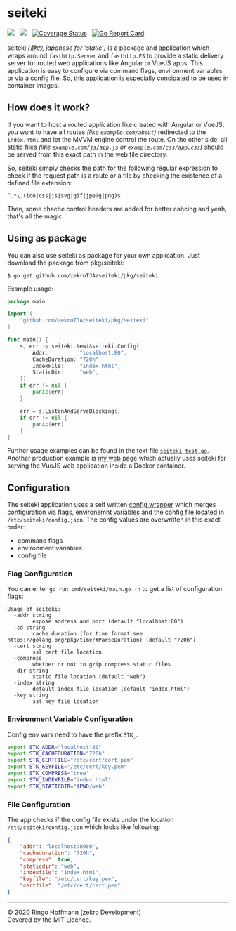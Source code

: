 # seiteki
[![](https://godoc.org/github.com/zekroTJA/seiteki/pkg/seiteki?status.svg)](https://godoc.org/github.com/zekroTJA/seiteki/pkg/seiteki) &nbsp; [![](https://github.com/zekroTJA/seiteki/workflows/Main%20CI/badge.svg)](https://github.com/zekroTJA/seiteki/actions) &nbsp; [![Coverage Status](https://coveralls.io/repos/github/zekroTJA/seiteki/badge.svg)](https://coveralls.io/github/zekroTJA/seiteki) &nbsp; [![Go Report Card](https://goreportcard.com/badge/github.com/zekroTJA/seiteki)](https://goreportcard.com/report/github.com/zekroTJA/seiteki)

seiteki *(静的, japanese for 'static')* is a package and application which wraps around `fasthttp.Server` and `fasthttp.FS` to provide a static delivery server for routed web applications like Angular or VueJS apps. This application is easy to configure via command flags, environment variables or via a config file. So, this application is especially concipated to be used in container images.

## How does it work?

If you want to host a routed application like created with Angular or VueJS, you want to have all routes *(like `example.com/about`)* redirected to the `index.html` and let the MVVM engine control the route. On the other side, all static files *(like `example.com/js/app.js` or `example.com/css/app.css`)* should be served from this exact path in the web file directory.

So, seiteki simply checks the path for the following regular expression to check if the request path is a route or a file by checking the existence of a defined file extension:
```
^.*\.(ico|css|js|svg|gif|jpe?g|png)$
```

Then, some chache control headers are added for better cahcing and yeah, that's all the magic.

## Using as package

You can also use seiteki as package for your own application. Just download the package from pkg/seiteki:

```
$ go get github.com/zekroTJA/seiteki/pkg/seiteki
```

Example usage:

```go
package main

import (
    "github.com/zekroTJA/seiteki/pkg/seiteki"
)

func main() {
    s, err := seiteki.New(&seiteki.Config{
        Addr:          "localhost:80",
		CacheDuration: "720h",
		IndexFile:     "index.html",
		StaticDir:     "web",
    })
    if err != nil {
        panic(err)
    }

    err = s.ListenAndServeBlocking()
    if err != nil {
        panic(err)
    }
}
```

Further usage examples can be found in the text file [`seiteki_test.go`](pkg/seiteki/seiteki_test.go). Another production example is [my web page](https://github.com/zekroTJA/zekro-de-rewrite) which actually uses seiteki for serving the VueJS web application inside a Docker container.

## Configuration

The seiteki application uses a self written [config wrapper](internal/config/config.go) which merges configuration via flags, environemnt variables and the config file located in `/etc/seiteki/config.json`. The config values are overwritten in this exact order:
- command flags
- environment variables
- config file

### Flag Configuration

You can enter `go run cmd/seiteki/main.go -h` to get a list of configuration flags:
```
Usage of seiteki:
  -addr string
        expose address and port (default "localhost:80")
  -cd string
        cache duration (for time format see https://golang.org/pkg/time/#ParseDuration) (default "720h")
  -cert string
        ssl cert file location
  -compress
        whether or not to gzip compress static files
  -dir string
        static file location (default "web")
  -index string
        default index file location (default "index.html")
  -key string
        ssl key file location
```

### Environment Variable Configuration

Config env vars need to have the prefix `STK_`.

```bash
export STK_ADDR="localhost:80"
export STK_CACHEDURATION="720h"
export STK_CERTFILE="/etc/cert/cert.pem"
export STK_KEYFILE="/etc/cert/key.pem"
export STK_COMPRESS="true"
export STK_INDEXFILE="index.html"
export STK_STATICDIR="$PWD/web"
```

### File Configuration

The app checks if the config file exists under the location `/etc/seiteki/config.json` which looks like following:
```json
{
    "addr": "localhost:8080",
    "cacheduration": "720h",
    "compress": true,
    "staticdir": "web",
    "indexfile": "index.html",
    "keyfile": "/etc/cert/key.pem",
    "certfile": "/etc/cert/cert.pem"
}
```

---

© 2020 Ringo Hoffmann (zekro Development)  
Covered by the MIT Licence.